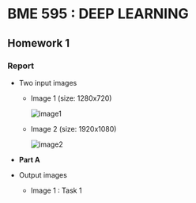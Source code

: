 # BME 595 : DEEP LEARNING
## Homework 1

### Report 

* Two input images

  * Image 1 (size: 1280x720)
  
       ![image1](https://user-images.githubusercontent.com/31314634/29886066-db67db98-8d86-11e7-8f87-54fab83f83e6.jpg)
  
  * Image 2 (size: 1920x1080)
  
    ![image2](https://user-images.githubusercontent.com/31314634/29886069-db826e90-8d86-11e7-87bd-0db5a04ddb21.jpg)


* **Part A**

* Output images
 
  * Image 1 : Task 1 
